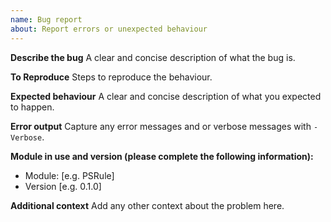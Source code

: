 ```yaml
---
name: Bug report
about: Report errors or unexpected behaviour
---
```


**Describe the bug**
A clear and concise description of what the bug is.

**To Reproduce**
Steps to reproduce the behaviour.

**Expected behaviour**
A clear and concise description of what you expected to happen.

**Error output**
Capture any error messages and or verbose messages with `-Verbose`.

**Module in use and version (please complete the following information):**
 - Module: [e.g. PSRule]
 - Version [e.g. 0.1.0]

**Additional context**
Add any other context about the problem here.

